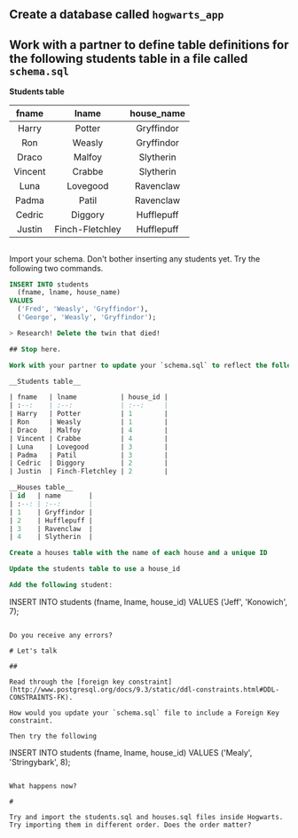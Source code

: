 ## Create a database called `hogwarts_app`

## Work with a partner to define table definitions for the following students table in a file called `schema.sql`

__Students table__

| fname   | lname           | house_name     |
| :--:    | :--:            | :--:           |
| Harry   | Potter          | Gryffindor     |
| Ron     | Weasly          | Gryffindor     |
| Draco   | Malfoy          | Slytherin      |
| Vincent | Crabbe          | Slytherin      |
| Luna    | Lovegood        | Ravenclaw      |
| Padma   | Patil           | Ravenclaw      |
| Cedric  | Diggory         | Hufflepuff     |
| Justin  | Finch-Fletchley | Hufflepuff     |

##

Import your schema. Don't bother inserting any students yet.
Try the following two commands.

```sql
INSERT INTO students
  (fname, lname, house_name)
VALUES
  ('Fred', 'Weasly', 'Gryffindor'),
  ('George', 'Weasly', 'Gryffindor');

> Research! Delete the twin that died! 

## Stop here.

Work with your partner to update your `schema.sql` to reflect the following tables

__Students table__

| fname   | lname           | house_id |
| :--:    | :--:            | :--:     |
| Harry   | Potter          | 1        |
| Ron     | Weasly          | 1        |
| Draco   | Malfoy          | 4        |
| Vincent | Crabbe          | 4        |
| Luna    | Lovegood        | 3        |
| Padma   | Patil           | 3        |
| Cedric  | Diggory         | 2        |
| Justin  | Finch-Fletchley | 2        |

__Houses table__
| id   | name       |
| :--: | :--:       |
| 1    | Gryffindor |
| 2    | Hufflepuff |
| 3    | Ravenclaw  |
| 4    | Slytherin  |

Create a houses table with the name of each house and a unique ID 

Update the students table to use a house_id

Add the following student:

```
INSERT INTO students
  (fname, lname, house_id)
VALUES
  ('Jeff', 'Konowich', 7);
```

Do you receive any errors?

# Let's talk

## 

Read through the [foreign key constraint](http://www.postgresql.org/docs/9.3/static/ddl-constraints.html#DDL-CONSTRAINTS-FK).

How would you update your `schema.sql` file to include a Foreign Key constraint.

Then try the following

```
INSERT INTO students
  (fname, lname, house_id)
VALUES
  ('Mealy', 'Stringybark', 8);
```

What happens now?

#

Try and import the students.sql and houses.sql files inside Hogwarts.
Try importing them in different order. Does the order matter?
